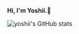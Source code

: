 **Hi, I'm Yoshii.🍻**

![yoshii's GitHub stats](https://github-readme-stats.vercel.app/api?username=yoshiishunichi&count_private=true&show_icons=true&theme=tokyonight)
